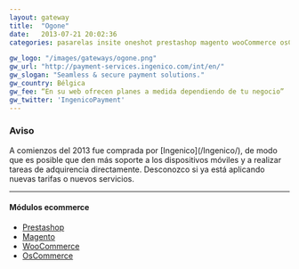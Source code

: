 ```yaml
---
layout: gateway
title:  "Ogone"
date:   2013-07-21 20:02:36
categories: pasarelas insite oneshot prestashop magento wooCommerce osCommerce

gw_logo: "/images/gateways/ogone.png"
gw_url: "http://payment-services.ingenico.com/int/en/"
gw_slogan: "Seamless & secure payment solutions."
gw_country: Bélgica
gw_fee: “En su web ofrecen planes a medida dependiendo de tu negocio”
gw_twitter: 'IngenicoPayment'
---
```



<div class="panel panel-warning">
  <div class="panel-heading">
    <h3 class="panel-title">Aviso
    </h3>
  </div>
  <div class="panel-body">
    A comienzos del 2013 fue comprada por [Ingenico](/Ingenico/), de modo que es posible que den más soporte a los dispositivos móviles y a realizar tareas de adquirencia directamente. Desconozco si ya está aplicando nuevas tarifas o nuevos servicios.
  </div>
</div>


-------------

#### Módulos ecommerce

- [Prestashop](http://addons.prestashop.com/es/pagos-prestashop-modulos/1798-ogone.html)
- [Magento](http://www.magentocommerce.com/magento-connect/the-official-ogone-extension.html)
- [WooCommerce](http://www.woothemes.com/products/ogone/)
- [OsCommerce](http://addons.oscommerce.com/info/8603)